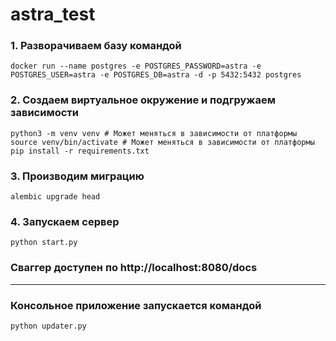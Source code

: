 # astra_test

### 1. Разворачиваем базу командой
```shell 
docker run --name postgres -e POSTGRES_PASSWORD=astra -e POSTGRES_USER=astra -e POSTGRES_DB=astra -d -p 5432:5432 postgres
```
### 2. Создаем виртуальное окружение и подгружаем зависимости
```shell
python3 -m venv venv # Может меняться в зависимости от платформы
source venv/bin/activate # Может меняться в зависимости от платформы
pip install -r requirements.txt
```
### 3. Производим миграцию
```shell
alembic upgrade head
```
### 4. Запускаем сервер
```shell
python start.py
```

### Сваггер доступен по http://localhost:8080/docs

---

### Консольное приложение запускается командой
```shell
python updater.py
```